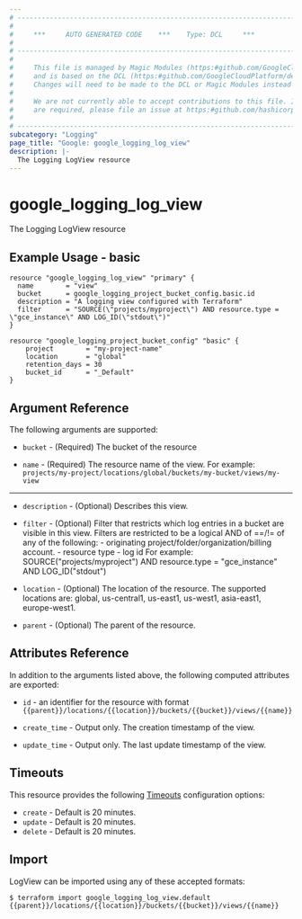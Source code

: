 ```yaml
---
# ----------------------------------------------------------------------------
#
#     ***     AUTO GENERATED CODE    ***    Type: DCL     ***
#
# ----------------------------------------------------------------------------
#
#     This file is managed by Magic Modules (https:#github.com/GoogleCloudPlatform/magic-modules)
#     and is based on the DCL (https:#github.com/GoogleCloudPlatform/declarative-resource-client-library).
#     Changes will need to be made to the DCL or Magic Modules instead of here.
#
#     We are not currently able to accept contributions to this file. If changes
#     are required, please file an issue at https:#github.com/hashicorp/terraform-provider-google/issues/new/choose
#
# ----------------------------------------------------------------------------
subcategory: "Logging"
page_title: "Google: google_logging_log_view"
description: |-
  The Logging LogView resource
---
```


# google_logging_log_view

The Logging LogView resource

## Example Usage - basic
```hcl
resource "google_logging_log_view" "primary" {
  name        = "view"
  bucket      = google_logging_project_bucket_config.basic.id
  description = "A logging view configured with Terraform"
  filter      = "SOURCE(\"projects/myproject\") AND resource.type = \"gce_instance\" AND LOG_ID(\"stdout\")"
}

resource "google_logging_project_bucket_config" "basic" {
    project        = "my-project-name"
    location       = "global"
    retention_days = 30
    bucket_id      = "_Default"
}

```

## Argument Reference

The following arguments are supported:

* `bucket` -
  (Required)
  The bucket of the resource
  
* `name` -
  (Required)
  The resource name of the view. For example: `projects/my-project/locations/global/buckets/my-bucket/views/my-view`
  


- - -

* `description` -
  (Optional)
  Describes this view.
  
* `filter` -
  (Optional)
  Filter that restricts which log entries in a bucket are visible in this view. Filters are restricted to be a logical AND of ==/!= of any of the following: - originating project/folder/organization/billing account. - resource type - log id For example: SOURCE("projects/myproject") AND resource.type = "gce_instance" AND LOG_ID("stdout")
  
* `location` -
  (Optional)
  The location of the resource. The supported locations are: global, us-central1, us-east1, us-west1, asia-east1, europe-west1.
  
* `parent` -
  (Optional)
  The parent of the resource.
  


## Attributes Reference

In addition to the arguments listed above, the following computed attributes are exported:

* `id` - an identifier for the resource with format `{{parent}}/locations/{{location}}/buckets/{{bucket}}/views/{{name}}`

* `create_time` -
  Output only. The creation timestamp of the view.
  
* `update_time` -
  Output only. The last update timestamp of the view.
  
## Timeouts

This resource provides the following
[Timeouts](/docs/configuration/resources.html#timeouts) configuration options:

- `create` - Default is 20 minutes.
- `update` - Default is 20 minutes.
- `delete` - Default is 20 minutes.

## Import

LogView can be imported using any of these accepted formats:

```
$ terraform import google_logging_log_view.default {{parent}}/locations/{{location}}/buckets/{{bucket}}/views/{{name}}
```



